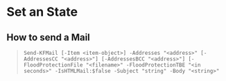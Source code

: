 # Set an State


## How to send a Mail

> `Send-KFMail [-Item <item-object>] -Addresses "<address>" [-AddressesCC "<address>"] [-AddressesBCC "<address>"] [-FloodProtectionFile "<filename>" -FloodProtectionTBE "<in seconds>" -IsHTMLMail:$false -Subject "string" -Body "<string>"`